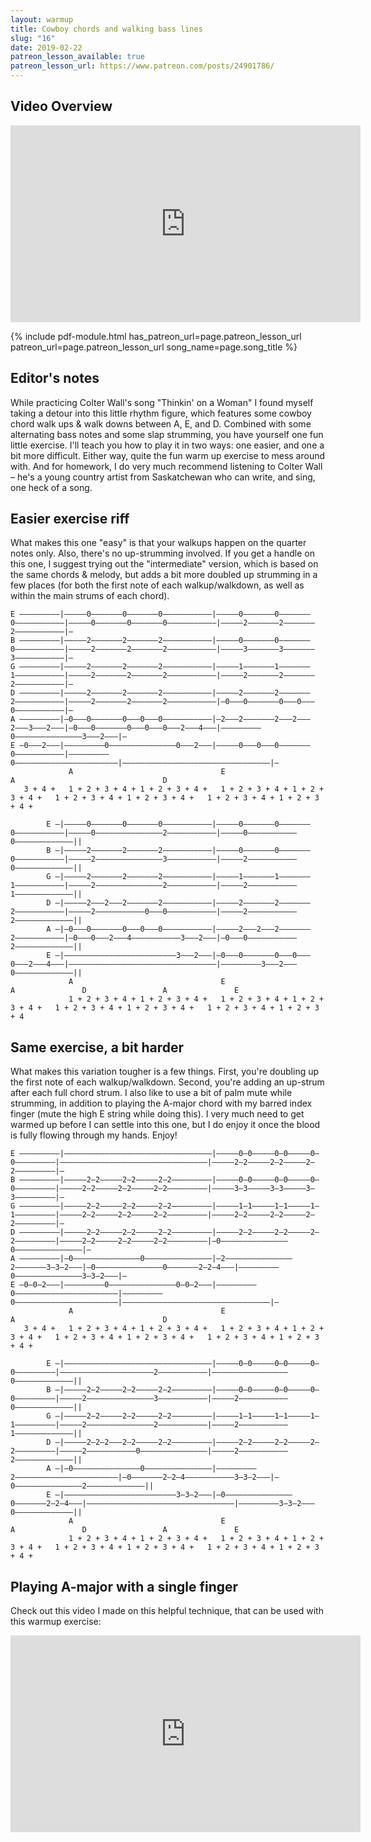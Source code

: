 ```yaml
---
layout: warmup
title: Cowboy chords and walking bass lines
slug: "16"
date: 2019-02-22
patreon_lesson_available: true
patreon_lesson_url: https://www.patreon.com/posts/24901786/
---
```


## Video Overview

<iframe width="560" height="315" src="https://www.youtube.com/embed/8GSHjffgXe0?showinfo=0" frameborder="0" allowfullscreen></iframe>

<!-- Coming soon... -->

{% include pdf-module.html has_patreon_url=page.patreon_lesson_url patreon_url=page.patreon_lesson_url song_name=page.song_title %}

<!-- Coming soon... -->

## Editor's notes

While practicing Colter Wall's song "Thinkin' on a Woman" I found myself taking a detour into this little rhythm figure, which features some cowboy chord walk ups & walk downs between A, E, and D. Combined with some alternating bass notes and some slap strumming, you have yourself one fun little exercise. I'll teach you how to play it in two ways: one easier, and one a bit more difficult. Either way, quite the fun warm up exercise to mess around with. And for homework, I do very much recommend listening to Colter Wall – he's a young country artist from Saskatchewan who can write, and sing, one heck of a song.

## Easier exercise riff

What makes this one "easy" is that your walkups happen on the quarter notes only. Also, there's no up-strumming involved. If you get a handle on this one, I suggest trying out the "intermediate" version, which is based on the same chords & melody, but adds a bit more doubled up strumming in a few places (for both the first note of each walkup/walkdown, as well as within the main strums of each chord).

    E –––––––––|–––––0–––––––0–––––––0–––––––––––|–––––0–––––––0–––––––0–––––––––––|–––––0–––––––0–––––––0–––––––––––|–––––2–––––––2–––––––2–––––––––––|–
    B –––––––––|–––––2–––––––2–––––––2–––––––––––|–––––0–––––––0–––––––0–––––––––––|–––––2–––––––2–––––––2–––––––––––|–––––3–––––––3–––––––3–––––––––––|–
    G –––––––––|–––––2–––––––2–––––––2–––––––––––|–––––1–––––––1–––––––1–––––––––––|–––––2–––––––2–––––––2–––––––––––|–––––2–––––––2–––––––2–––––––––––|–
    D –––––––––|–––––2–––––––2–––––––2–––––––––––|–––––2–––––––2–––––––2–––––––––––|–––––2–––––––2–––––––2–––––––––––|–0–––0–––––––0–––0–––0–––––––––––|–
    A –––––––––|–0–––0–––––––0–––0–––0–––––––––––|–2–––2–––––––2–––2–––2–––3–––2–––|–0–––0–––––––0–––0–––0–––2–––4–––|–––––––––0–––––––––––––––3–––2–––|–
    E –0–––2–––|–––––––––0–––––––––––––––0–––2–––|–––––0–––0–––0–––––––0–––––––––––|–––––––––0–––––––––––––––––––––––|–––––––––––––––––––––––––––––––––|–
                 A                                 E                                 A                                 D
       3 + 4 +   1 + 2 + 3 + 4 + 1 + 2 + 3 + 4 +   1 + 2 + 3 + 4 + 1 + 2 + 3 + 4 +   1 + 2 + 3 + 4 + 1 + 2 + 3 + 4 +   1 + 2 + 3 + 4 + 1 + 2 + 3 + 4 +

            E –|–––––0–––––––0–––––––0–––––––––––|–––––0–––––––0–––––––0–––––––––––|–––––0–––––––––––––––2–––––––––––|–––––0–––––––––––0–––––––––––––||
            B –|–––––2–––––––2–––––––2–––––––––––|–––––0–––––––0–––––––0–––––––––––|–––––2–––––––––––––––3–––––––––––|–––––2–––––––––––0–––––––––––––||
            G –|–––––2–––––––2–––––––2–––––––––––|–––––1–––––––1–––––––1–––––––––––|–––––2–––––––––––––––2–––––––––––|–––––2–––––––––––1–––––––––––––||
            D –|–––––2–––2–––2–––––––2–––––––––––|–––––2–––––––2–––––––2–––––––––––|–––––2–––––––––––0–––0–––––––––––|–––––2–––––––––––2–––––––––––––||
            A –|–0–––0–––––––0–––0–––0–––––––––––|–––––2–––2–––2–––––––2–––––––––––|–0–––0–––2–––4–––––––––––3–––2–––|–0–––0–––––––––––2–––––––––––––||
            E –|–––––––––––––––––––––––––3–––2–––|–0–––0–––––––0–––0–––0–––2–––4–––|–––––––––––––––––––––––––––––––––|–––––––––3–––2–––0–––––––––––––||
                 A                                 E                                 A               D                 A               E
                 1 + 2 + 3 + 4 + 1 + 2 + 3 + 4 +   1 + 2 + 3 + 4 + 1 + 2 + 3 + 4 +   1 + 2 + 3 + 4 + 1 + 2 + 3 + 4 +   1 + 2 + 3 + 4 + 1 + 2 + 3 + 4

## Same exercise, a bit harder

What makes this variation tougher is a few things. First, you're doubling up the first note of each walkup/walkdown. Second, you're adding an up-strum after each full chord strum. I also like to use a bit of palm mute while strumming, in addition to playing the A-major chord with my barred index finger (mute the high E string while doing this). I very  much need to get warmed up before I can settle into this one, but I do enjoy it once the blood is fully flowing through my hands. Enjoy!

    E –––––––––|–––––––––––––––––––––––––––––––––|–––––0–0–––––0–0–––––0–0–––––––––|–––––––––––––––––––––––––––––––––|–––––2–2–––––2–2–––––2–2–––––––––|–
    B –––––––––|–––––2–2–––––2–2–––––2–2–––––––––|–––––0–0–––––0–0–––––0–0–––––––––|–––––2–2–––––2–2–––––2–2–––––––––|–––––3–3–––––3–3–––––3–3–––––––––|–
    G –––––––––|–––––2–2–––––2–2–––––2–2–––––––––|–––––1–1–––––1–1–––––1–1–––––––––|–––––2–2–––––2–2–––––2–2–––––––––|–––––2–2–––––2–2–––––2–2–––––––––|–
    D –––––––––|–––––2–2–––––2–2–––––2–2–––––––––|–––––2–2–––––2–2–––––2–2–––––––––|–––––2–2–––––2–2–––––2–2–––––––––|–0–––––––––––––––0–––––––––––––––|–
    A –––––––––|–0–––––––––––––––0–––––––––––––––|–2–––––––––––––––2–––––––3–3–2–––|–0–––––––––––––––0–––––––2–2–4–––|–––––––––0–––––––––––––––3–3–2–––|–
    E –0–0–2–––|–––––––––0–––––––––––––––0–0–2–––|–––––––––0–––––––––––––––––––––––|–––––––––0–––––––––––––––––––––––|–––––––––––––––––––––––––––––––––|–
                 A                                 E                                 A                                 D
       3 + 4 +   1 + 2 + 3 + 4 + 1 + 2 + 3 + 4 +   1 + 2 + 3 + 4 + 1 + 2 + 3 + 4 +   1 + 2 + 3 + 4 + 1 + 2 + 3 + 4 +   1 + 2 + 3 + 4 + 1 + 2 + 3 + 4 +

            E –|–––––––––––––––––––––––––––––––––|–––––0–0–––––0–0–––––0–0–––––––––|–––––––––––––––––––––2–––––––––––|–––––––––––––––––0–––––––––––––||
            B –|–––––2–2–––––2–2–––––2–2–––––––––|–––––0–0–––––0–0–––––0–0–––––––––|–––––2–––––––––––––––3–––––––––––|–––––2–––––––––––0–––––––––––––||
            G –|–––––2–2–––––2–2–––––2–2–––––––––|–––––1–1–––––1–1–––––1–1–––––––––|–––––2–––––––––––––––2–––––––––––|–––––2–––––––––––1–––––––––––––||
            D –|–––––2–2–2–––2–2–––––2–2–––––––––|–––––2–2–––––2–2–––––2–2–––––––––|–––––2–––––––––––0–––––––––––––––|–––––2–––––––––––2–––––––––––––||
            A –|–0–––––––––––––––0–––––––––––––––|–––––––––2–––––––––––––––––––––––|–0–––––––2–2–4–––––––––––3–3–2–––|–0–––––––––––––––2–––––––––––––||
            E –|–––––––––––––––––––––––––3–3–2–––|–0–––––––––––––––0–––––––2–2–4–––|–––––––––––––––––––––––––––––––––|–––––––––3–3–2–––0–––––––––––––||
                 A                                 E                                 A               D                 A               E
                 1 + 2 + 3 + 4 + 1 + 2 + 3 + 4 +   1 + 2 + 3 + 4 + 1 + 2 + 3 + 4 +   1 + 2 + 3 + 4 + 1 + 2 + 3 + 4 +   1 + 2 + 3 + 4 + 1 + 2 + 3 + 4 +

## Playing A-major with a single finger

Check out this video I made on this helpful technique, that can be used with this warmup exercise:

<iframe width="560" height="315" src="https://www.youtube.com/embed/wUrKhHAT0Fk?showinfo=0" frameborder="0" allowfullscreen></iframe>
